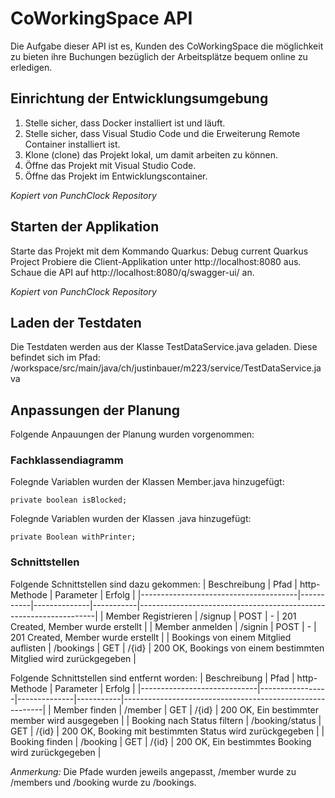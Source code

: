 # CoWorkingSpace API
Die Aufgabe dieser API ist es, Kunden des CoWorkingSpace die möglichkeit zu bieten ihre Buchungen bezüglich der Arbeitsplätze bequem online zu erledigen.

## Einrichtung der Entwicklungsumgebung
1. Stelle sicher, dass Docker installiert ist und läuft.
2. Stelle sicher, dass Visual Studio Code und die Erweiterung Remote Container installiert ist.
3. Klone (clone) das Projekt lokal, um damit arbeiten zu können.
4. Öffne das Projekt mit Visual Studio Code.
5. Öffne das Projekt im Entwicklungscontainer.

*Kopiert von PunchClock Repository*

## Starten der Applikation
Starte das Projekt mit dem Kommando Quarkus: Debug current Quarkus Project
Probiere die Client-Applikation unter http://localhost:8080 aus.
Schaue die API auf http://localhost:8080/q/swagger-ui/ an.

*Kopiert von PunchClock Repository*

## Laden der Testdaten
Die Testdaten werden aus der Klasse TestDataService.java geladen. Diese befindet sich im Pfad: /workspace/src/main/java/ch/justinbauer/m223/service/TestDataService.java

## Anpassungen der Planung
Folgende Anpauungen der Planung wurden vorgenommen:

### Fachklassendiagramm
Folegnde Variablen wurden der Klassen Member.java hinzugefügt:
```
private boolean isBlocked;
```

Folegnde Variablen wurden der Klassen .java hinzugefügt:
```
private Boolean withPrinter;
```

### Schnittstellen
Folgende Schnittstellen sind dazu gekommen:
| Beschreibung                          | Pfad      | http-Methode | Parameter | Erfolg                                                            |
|---------------------------------------|-----------|--------------|-----------|-------------------------------------------------------------------|
| Member Registrieren                   | /signup   | POST         | -         | 201 Created, Member wurde erstellt                                |
| Member anmelden                       | /signin   | POST         | -         | 201 Created, Member wurde erstellt                                |
| Bookings von einem Mitglied auflisten | /bookings | GET          | /{id}     | 200 OK, Bookings von einem bestimmten Mitglied wird zurückgegeben |

Folgende Schnittstellen sind entfernt worden:
| Beschreibung                | Pfad            | http-Methode | Parameter | Erfolg                                                   |
|-----------------------------|-----------------|--------------|-----------|----------------------------------------------------------|
| Member finden               | /member         | GET          | /{id}     | 200 OK, Ein bestimmter member wird ausgegeben            |
| Booking nach Status filtern | /booking/status | GET          | /{id}     | 200 OK, Booking mit bestimmten Status wird zurückgegeben |
| Booking finden              | /booking        | GET          | /{id}     | 200 OK, Ein bestimmtes Booking wird zurückgegeben        |

*Anmerkung:*
Die Pfade wurden jeweils angepasst, /member wurde zu /members und /booking wurde zu /bookings.